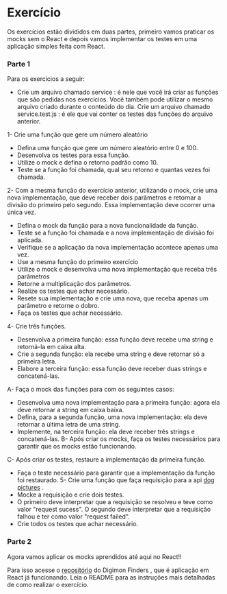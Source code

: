 # Exercício

Os exercícios estão divididos em duas partes, primeiro vamos praticar os mocks sem o React e depois vamos implementar os testes em uma aplicação simples feita com React.

### Parte 1

Para os exercícios a seguir:
* Crie um arquivo chamado service : é nele que você irá criar as funções que são pedidas nos exercícios. Você também pode utilizar o mesmo arquivo criado durante o conteúdo do dia.
Crie um arquivo chamado service.test.js : é ele que vai conter os testes das funções do arquivo anterior.

1- Crie uma função que gere um número aleatório

 * Defina uma função que gere um número aleatório entre 0 e 100.
 * Desenvolva os testes para essa função.
 * Utilize o mock e defina o retorno padrão como 10.
 * Teste se a função foi chamada, qual seu retorno e quantas vezes foi chamada.

2- Com a mesma função do exercício anterior, utilizando o mock, crie uma nova implementação, que deve receber dois parâmetros e retornar a divisão do primeiro pelo segundo. Essa implementação deve ocorrer uma única vez.

 * Defina o mock da função para a nova funcionalidade da função.
 * Teste se a função foi chamada e a nova implementação de divisão foi aplicada.
 * Verifique se a aplicação da nova implementação acontece apenas uma vez.
 * Use a mesma função do primeiro exercício
 * Utilize o mock e desenvolva uma nova implementação que receba três parâmetros
 * Retorne a multiplicação dos parâmetros.
 * Realize os testes que achar necessário.
 * Resete sua implementação e crie uma nova, que receba apenas um parâmetro e retorne o dobro.
 * Faça os testes que achar necessário.

4- Crie três funções.

 * Desenvolva a primeira função: essa função deve recebe uma string e retorná-la em caixa alta.
 * Crie a segunda função: ela recebe uma string e deve retornar só a primeira letra.
 * Elabore a terceira função: essa função deve receber duas strings e concatená-las.
 
 A- Faça o mock das funções para com os seguintes casos:
 * Desenvolva uma nova implementação para a primeira função: agora ela deve retornar a string em caixa baixa.
 * Defina, para a segunda função, uma nova implementação: ela deve retornar a última letra de uma string.
 * Implemente, na terceira função: ela deve receber três strings e concatená-las.
B- Após criar os mocks, faça os testes necessários para garantir que os mocks estão funcionando.

C- Após criar os testes, restaure a implementação da primeira função.
 * Faça o teste necessário para garantir que a implementação da função foi restaurado.
5- Crie uma função que faça requisição para a api [dog pictures](https://dog.ceo/dog-api/) .
* Mocke a requisição e crie dois testes.
 * O primeiro deve interpretar que a requisição se resolveu e teve como valor "request sucess".
O segundo deve interpretar que a requisição falhou e ter como valor "request failed".
 * Crie todos os testes que achar necessário.

### Parte 2

Agora vamos aplicar os mocks aprendidos até aqui no React!!

Para isso acesse o [repositório](https://github.com/tryber/exercise-digimon-finders) do Digimon Finders , que é aplicação em React já funcionando. Leia o README para as instruções mais detalhadas de como realizar o exercício.